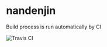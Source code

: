 # nandenjin

Build process is run automatically by CI

![Travis CI](https://api.travis-ci.org/nandenjin/nandenjin.github.io.svg?branch=master)